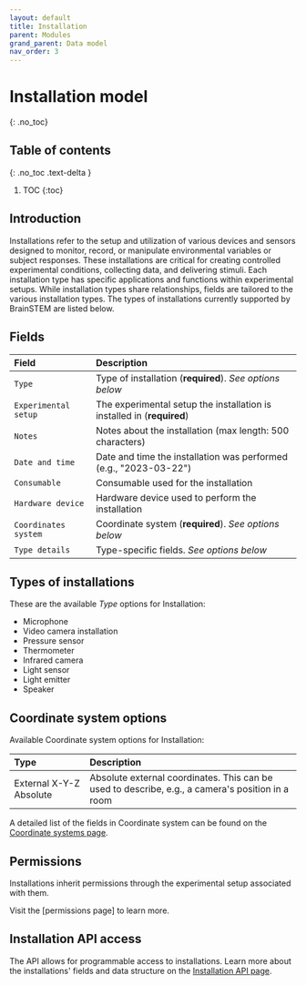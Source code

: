 ```yaml
---
layout: default
title: Installation
parent: Modules
grand_parent: Data model
nav_order: 3
---
```


# Installation model
{: .no_toc}

## Table of contents
{: .no_toc .text-delta }

1. TOC
{:toc}

## Introduction

Installations refer to the setup and utilization of various devices and sensors designed to monitor, record, or manipulate environmental variables or subject responses. These installations are critical for creating controlled experimental conditions, collecting data, and delivering stimuli. Each installation type has specific applications and functions within experimental setups. While installation types share relationships, fields are tailored to the various installation types. The types of installations currently supported by BrainSTEM are listed below.

## Fields

| Field | Description |
|:------|:------------|
| `Type` | Type of installation (**required**). *See options below* |
| `Experimental setup` | The experimental setup the installation is installed in (**required**) |
| `Notes` | Notes about the installation (max length: 500 characters) |
| `Date and time` | Date and time the installation was performed (e.g., "2023-03-22") |
| `Consumable` | Consumable used for the installation |
| `Hardware device` | Hardware device used to perform the installation |
| `Coordinates system` | Coordinate system (**required**). *See options below* |
| `Type details` | Type-specific fields. *See options below* |

## Types of installations

These are the available *Type* options for Installation:

- Microphone
- Video camera installation
- Pressure sensor
- Thermometer
- Infrared camera
- Light sensor
- Light emitter
- Speaker

## Coordinate system options

Available Coordinate system options for Installation:

| Type | Description |
|:-----|:------------|
| External X-Y-Z Absolute | Absolute external coordinates. This can be used to describe, e.g., a camera's position in a room |

A detailed list of the fields in Coordinate system can be found on the [Coordinate systems page]({{"datamodel/schemas/coordinates/"|absolute_url}}).

## Permissions

Installations inherit permissions through the experimental setup associated with them.

Visit the [permissions page] to learn more.

## Installation API access

The API allows for programmable access to installations. Learn more about the installations' fields and data structure on the [Installation API page]({{"api/modules/installation/"|absolute_url}}).
